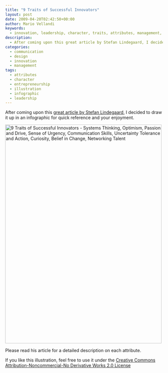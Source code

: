 ```yaml
---
title: "9 Traits of Successful Innovators"
layout: post
date: 2009-04-20T02:42:50+00:00
author: Mario Vellandi
keywords:
  - innovation, leadership, character, traits, attributes, management, infographic, illustration, entrepreneurship
description:
  - After coming upon this great article by Stefan Lindegaard, I decided to draw it up in an infographic for quick reference and your enjoyment. It lists the qualities innovative leaders need to be successful
categories:
  - communication
  - design
  - innovation
  - management
tags:
  - attributes
  - character
  - entrepreneurship
  - illustration
  - infographic
  - leadership
---
```

After coming upon this <a rel="nofollow" href="http://stefanlindegaard.com/2009/04/19/the-traits-you-need-to-be-successful-within-innovation/">great article by Stefan Lindegaard</a>, I decided to draw it up in an infographic for quick reference and your enjoyment.

<a title="9 Traits of Successful Innovators by mvellandi, on Flickr" href="http://www.flickr.com/photos/mvellandi/3457967963/"><img src="http://farm4.static.flickr.com/3649/3457967963_9340c8e010_o.jpg" alt="9 Traits of Successful Innovators - Systems Thinking, Optimism, Passion and Drive, Sense of Urgency, Communication Skills, Uncertainty Tolerance and Action, Curiosity, Belief in Change, Networking Talent" width="500" height="700" /></a>

Please read his article for a detailed description on each attribute.

If you like this illustration, feel free to use it under the [Creative Commons Attribution-Noncommercial-No Derivative Works 2.0 License](http://creativecommons.org/licenses/by-nc-nd/2.0/)
